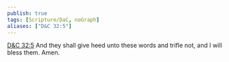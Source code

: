 ```yaml
---
publish: true
tags: [Scripture/DaC, noGraph]
aliases: ["D&C 32:5"]
---
```

[D&C 32:5](https://churchofjesuschrist.org/study/scriptures/dc-testament/dc/32?lang=eng&id=p5#p5) And they shall give heed unto these words and trifle not, and I will bless them. Amen.





